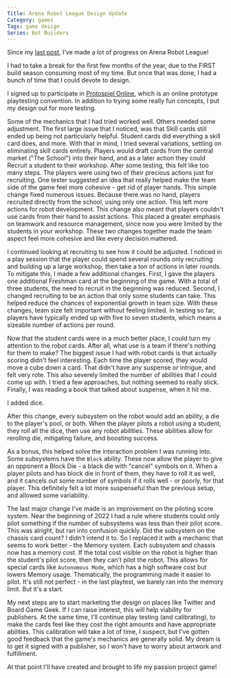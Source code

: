 ```yaml
---
Title: Arena Robot League Design Update
Category: games
Tags: game design
Series: Bot Builders
---
```


Since my [last post], I've made a lot of progress on Arena Robot League!

I had to take a break for the first few months of the year, due to the FIRST build season consuming most of my time.
But once that was done, I had a bunch of time that I could devote to design.

I signed up to participate in [Protospiel Online], which is an online prototype playtesting convention.
In addition to trying some really fun concepts, I put my design out for more testing.

Some of the mechanics that I had tried worked well. Others needed some adjustment.
The first large issue that I noticed, was that Skill cards still ended up being not particularly helpful.
Student cards did everything a skill card does, and more.
With that in mind, I tried several variations, settling on eliminating skill cards entirely.
Players would draft cards from the central market ("The School") into their hand, and as a later action they could Recruit a student to their workshop.
After some testing, this felt like too many steps. The players were using two of their precious actions just for recruiting.
One tester suggested an idea that really helped make the team side of the game feel more cohesive - get rid of player hands.
This simple change fixed numerous issues.
Because there was no hand, players recruited directly from the school, using only one action.
This left more actions for robot development.
This change also meant that players couldn't use cards from their hand to assist actions.
This placed a greater emphasis on teamwork and resource management, since now you were limited by the students in your workshop.
These two changes together made the team aspect feel more cohesive and like every decision mattered.

I continued looking at recruiting to see how it could be adjusted.
I noticed in a play session that the player could spend several rounds only recruiting and building up a large workshop, then take a ton of actions in later rounds.
To mitigate this, I made a few additional changes.
First, I gave the players one additional Freshman card at the beginning of the game.
With a total of three students, the need to recruit in the beginning was reduced.
Second, I changed recruiting to be an action that only some students can take.
This helped reduce the chances of exponential growth in team size.
With these changes, team size felt important without feeling limited.
In testing so far, players have typically ended up with five to seven students, which means a sizeable number of actions per round.

Now that the student cards were in a much better place, I could turn my attention to the robot cards.
After all, what use is a team if there's nothing for them to make?
The biggest issue I had with robot cards is that actually scoring didn't feel interesting.
Each time the player scored, they would move a cube down a card.
That didn't have any suspense or intrigue, and felt very rote.
This also severely limited the number of abilities that I could come up with.
I tried a few approaches, but nothing seemed to really stick.
Finally, I was reading a book that talked about suspense, when it hit me.

I added dice.

After this change, every subsystem on the robot would add an ability, a die to the player's pool, or both.
When the player pilots a robot using a student, they roll all the dice, then use any robot abilities.
These abilities allow for rerolling die, mitigating failure, and boosting success.

As a bonus, this helped solve the interaction problem I was running into.
Some subsystems have the `Block` ability.
These now allow the player to give an opponent a Block Die - a black die with "cancel" symbols on it.
When a player pilots and has block die in front of them, they have to roll it as well, and it cancels out some number of symbols if it rolls well - or poorly, for that player.
This definitely felt a lot more suspenseful than the previous setup, and allowed some variability.

The last major change I've made is an improvement on the piloting score system.
Near the beginning of 2022 I had a rule where students could only pilot something if the number of subsystems was less than their pilot score.
This was alright, but ran into confusion quickly.
Did the subsystem on the chassis card count? I didn't intend it to.
So I replaced it with a mechanic that seems to work better - the Memory system.
Each subsystem and chassis now has a memory cost.
If the total cost visible on the robot is higher than the student's pilot score, then they can't pilot the robot.
This allows for special cards like `Autonomous Mode`, which has a high software cost but lowers Memory usage.
Thematically, the programming made it easier to pilot.
It's still not perfect - in the last playtest, we barely ran into the memory limit.
But it's a start.

My next steps are to start marketing the design on places like Twitter and Board Game Geek.
If I can raise interest, this will help viability for publishers.
At the same time, I'll continue play testing (and calibrating), to make the cards feel like they cost the right amounts and have appropriate abilities.
This calibration will take a lot of time, I suspect, but I've gotten good feedback that the game's mechanics are generally solid.
My dream is to get it signed with a publisher, so I won't have to worry about artwork and fulfillment.

At that point I'll have created and brought to life my passion project game!

[last post]: {filename}/2021/08/21-arena-robot-league-first-design.md
[Protospiel Online]: https://protospiel.online/
